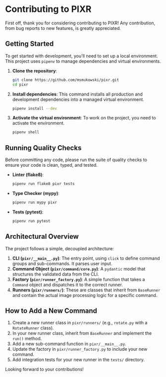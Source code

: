 # Contributing to PIXR

First off, thank you for considering contributing to PIXR! Any contribution, from bug reports to new features, is greatly appreciated.

## Getting Started

To get started with development, you'll need to set up a local environment. This project uses `pipenv` to manage dependencies and virtual environments.

1.  **Clone the repository**:
    ```sh
    git clone https://github.com/msmukowski/pixr.git
    cd pixr
    ```

2.  **Install dependencies**:
    This command installs all production and development dependencies into a managed virtual environment.
    ```sh
    pipenv install --dev
    ```

3.  **Activate the virtual environment**:
    To work on the project, you need to activate the environment.
    ```sh
    pipenv shell
    ```

## Running Quality Checks

Before committing any code, please run the suite of quality checks to ensure your code is clean, typed, and tested.

-   **Linter (flake8)**:
    ```sh
    pipenv run flake8 pixr tests
    ```
-   **Type Checker (mypy)**:
    ```sh
    pipenv run mypy pixr
    ```
-   **Tests (pytest)**:
    ```sh
    pipenv run pytest
    ```

## Architectural Overview

The project follows a simple, decoupled architecture:

1.  **CLI (`pixr/__main__.py`)**: The entry point, using `click` to define command groups and sub-commands. It parses user input.
2.  **Command Object (`pixr/command/core.py`)**: A `pydantic` model that structures the validated data from the CLI.
3.  **Factory (`pixr/runner_factory.py`)**: A simple function that takes a `Command` object and dispatches it to the correct runner.
4.  **Runners (`pixr/runners/`)**: These are classes that inherit from `BaseRunner` and contain the actual image processing logic for a specific command.

## How to Add a New Command

1.  Create a new runner class in `pixr/runners/` (e.g., `rotate.py` with a `RotateRunner` class).
2.  In your new runner class, inherit from `BaseRunner` and implement the `run()` method.
3.  Add a new sub-command function in `pixr/__main__.py`.
4.  Update the factory in `pixr/runner_factory.py` to include your new command.
5.  Add integration tests for your new runner in the `tests/` directory.

Looking forward to your contributions! 